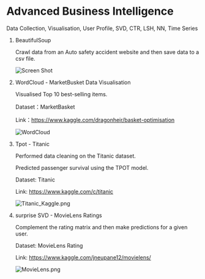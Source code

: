 # Advanced Business Intelligence
Data Collection, Visualisation, User Profile, SVD, CTR, LSH, NN, Time Series


1. BeautifulSoup 

   Crawl data from an Auto safety accident website and then save data to a csv file.

   ![Screen Shot](https://github.com/ouyibei/Advanced_Business_Intelligence/blob/master/1/BeautifulSoup_Data_Collection/Screen%20Shot.png)

2. WordCloud - MarketBusket Data Visualisation

   Visualised Top 10 best-selling items.

   Dataset：MarketBasket
   
   Link：https://www.kaggle.com/dragonheir/basket-optimisation

   ![WordCloud](https://github.com/ouyibei/Advanced_Business_Intelligence/blob/master/2/MarketBasket_Data_Visulisaiton/wordcloud.png)

3. Tpot - Titanic

   Performed data cleaning on the Titanic dataset. 
   
   Predicted passenger survival using the TPOT model.

   Dataset: Titanic
   
   Link: https://www.kaggle.com/c/titanic
   
   ![Titanic_Kaggle.png](https://github.com/ouyibei/Advanced_Business_Intelligence/blob/master/3/titanic/Titanic_Kaggle.png)

4. surprise SVD - MovieLens Ratings 
   
   Complement the rating matrix and then make predictions for a given user.
   
   Dataset: MovieLens Rating
   
   Link: https://www.kaggle.com/jneupane12/movielens/
   
   ![MovieLens.png](https://github.com/ouyibei/Advanced_Business_Intelligence/blob/master/4/MovieLens/MovieLens.png)
